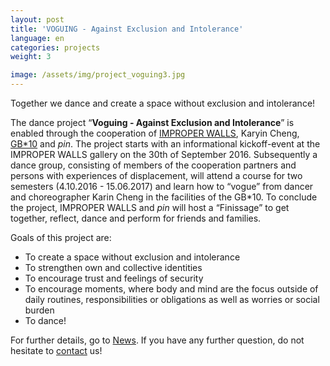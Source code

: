 ```yaml
---
layout: post
title: 'VOGUING - Against Exclusion and Intolerance'
language: en
categories: projects
weight: 3

image: /assets/img/project_voguing3.jpg
---
```


Together we dance and create a space without exclusion and intolerance!

The dance project “**Voguing - Against Exclusion and Intolerance**” is enabled through the cooperation of [IMPROPER WALLS](http://www.improperwalls.com), Karyin Cheng, [GB\*10](http://www.gbstern.at/10) and *pin*.
The project starts with an informational kickoff-event at the IMPROPER WALLS gallery on the 30th of September 2016. Subsequently a dance group, consisting of members of the cooperation partners and persons with experiences of displacement, will attend a course for two semesters (4.10.2016 - 15.06.2017) and learn how to “vogue” from dancer and choreographer Karin Cheng in the facilities of the GB\*10.
To conclude the project, IMPROPER WALLS and *pin* will host a “Finissage” to get together, reflect, dance and perform for friends and families.

Goals of this project are:

* To create a space without exclusion and intolerance
* To strengthen own and collective identities
* To encourage trust and feelings of security
* To encourage moments, where body and mind are the focus outside of daily routines, responsibilities or obligations as well as worries or social burden
* To dance!

For further details, go to <a class='scroll-on-page-link' href='#start'>News</a>. If you have any further question, do not hesitate to <a class='scroll-on-page-link' href='#contact'>contact</a> us!
